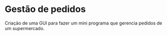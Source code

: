 # Gestão de pedidos

Criação de uma GUI para fazer um mini programa que gerencia pedidos de um supermercado.
